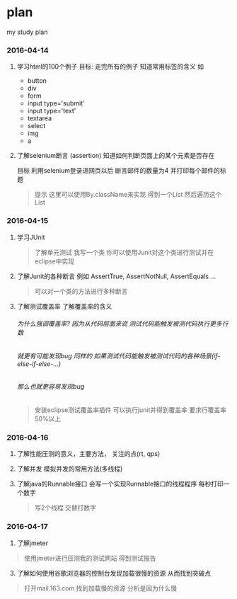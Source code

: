 # plan
my study plan

### 2016-04-14 

1.  学习html的100个例子 目标: 走完所有的例子 知道常用标签的含义
    如 
     - button
     - div
     - form
     - input type='submit'
     - input type='text'
     - textarea
     - select
     - img
     - a
     
2.  了解selenium断言 (assertion) 知道如何判断页面上的某个元素是否存在
    
    目标 利用selenium登录进网页以后 断言邮件的数量为4 并打印每个邮件的标题 
    > 提示 这里可以使用By.className来实现 得到一个List 然后遍历这个List 


### 2016-04-15

1. 学习JUnit 
    > 了解单元测试 我写一个类 你可以使用Junit对这个类进行测试并在eclipse中实现
   
2. 了解Junit的各种断言 例如 AssertTrue, AssertNotNull, AssertEquals ...
    > 可以对一个类的方法进行多种断言

3. 了解测试覆盖率 了解覆盖率的含义
    
    ###### 为什么强调覆盖率? 因为从代码层面来说 测试代码能触发被测代码执行更多行数
    ###### 就更有可能发现bug 同样的 如果测试代码能触发被测试代码的各种场景(if-else-if-else-...)
    ###### 那么也就更容易发现bug

    > 安装eclipse测试覆盖率插件 可以执行junit并得到覆盖率 要求行覆盖率50%以上
    
### 2016-04-16
    
1. 了解性能压测的意义，主要方法， 关注的点(rt, qps)
2. 了解并发 模拟并发的常用方法(多线程)
3. 了解java的Runnable接口 会写一个实现Runnable接口的线程程序 每秒打印一个数字

    > 写2个线程 交替打数字

### 2016-04-17

1. 了解jmeter 
> 使用jmeter进行压测我的测试网站 得到测试报告

3. 了解如何使用谷歌浏览器的控制台发现加载很慢的资源 从而找到突破点
> 打开mail.163.com 找到加载慢的资源 分析是因为什么慢



